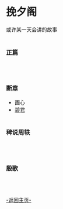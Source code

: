 # 挽夕阁	
或许某一天会讲的故事	
<br>
### 正篇
<br><br>

### 断章
+ 画心
+ [碧君](Xiao/BiJun.md)
<br><br>

### 稗说周轶	
<br><br>

### 殷歌
<br><br>


[-返回主页-](../../README.md)
